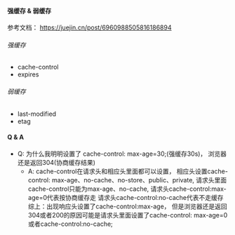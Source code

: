 #### 强缓存 & 弱缓存
参考文档： https://juejin.cn/post/6960988505816186894


###### 强缓存
- cache-control
- expires


###### 弱缓存
- last-modified
- etag



#### Q & A

- Q: 为什么我明明设置了 cache-control: max-age=30;(强缓存30s)， 浏览器还是返回304(协商缓存结果)
    - A: cache-control在请求头和相应头里面都可以设置， 相应头设置cache-control: max-age、no-cache、no-store、public、private, 请求头里面cache-control只能为max-age、no-cache,
         请求头cache-control:max-age=0代表按协商缓存走
         请求头cache-control:no-cache代表不走缓存
         综上：出现响应头设置了cache-control:max-age， 但是浏览器还是返回304或者200的原因可能是请求头里面设置了cache-control: max-age=0或者cache-control:no-cache;
